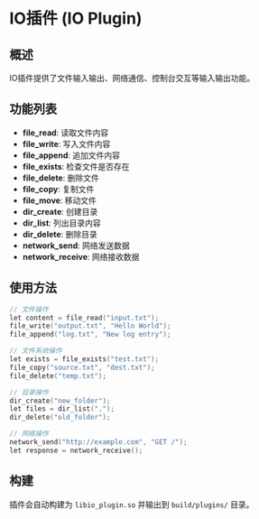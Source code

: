 # IO插件 (IO Plugin)

## 概述
IO插件提供了文件输入输出、网络通信、控制台交互等输入输出功能。

## 功能列表
- **file_read**: 读取文件内容
- **file_write**: 写入文件内容
- **file_append**: 追加文件内容
- **file_exists**: 检查文件是否存在
- **file_delete**: 删除文件
- **file_copy**: 复制文件
- **file_move**: 移动文件
- **dir_create**: 创建目录
- **dir_list**: 列出目录内容
- **dir_delete**: 删除目录
- **network_send**: 网络发送数据
- **network_receive**: 网络接收数据

## 使用方法
```cpp
// 文件操作
let content = file_read("input.txt");
file_write("output.txt", "Hello World");
file_append("log.txt", "New log entry");

// 文件系统操作
let exists = file_exists("test.txt");
file_copy("source.txt", "dest.txt");
file_delete("temp.txt");

// 目录操作
dir_create("new_folder");
let files = dir_list(".");
dir_delete("old_folder");

// 网络操作
network_send("http://example.com", "GET /");
let response = network_receive();
```

## 构建
插件会自动构建为 `libio_plugin.so` 并输出到 `build/plugins/` 目录。
